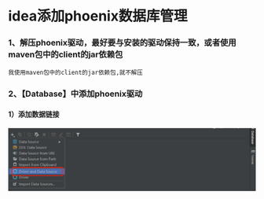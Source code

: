# idea添加phoenix数据库管理

### 1、解压phoenix驱动，最好要与安装的驱动保持一致，或者使用maven包中的client的jar依赖包
    我使用maven包中的client的jar依赖包,就不解压

### 2、【Database】中添加phoenix驱动
#### 1）添加数据链接
![添加数据链接1](https://github.com/wskvfhprrk/srpingboot-mybatia-phoenix/blob/main/picture/img_2.png)